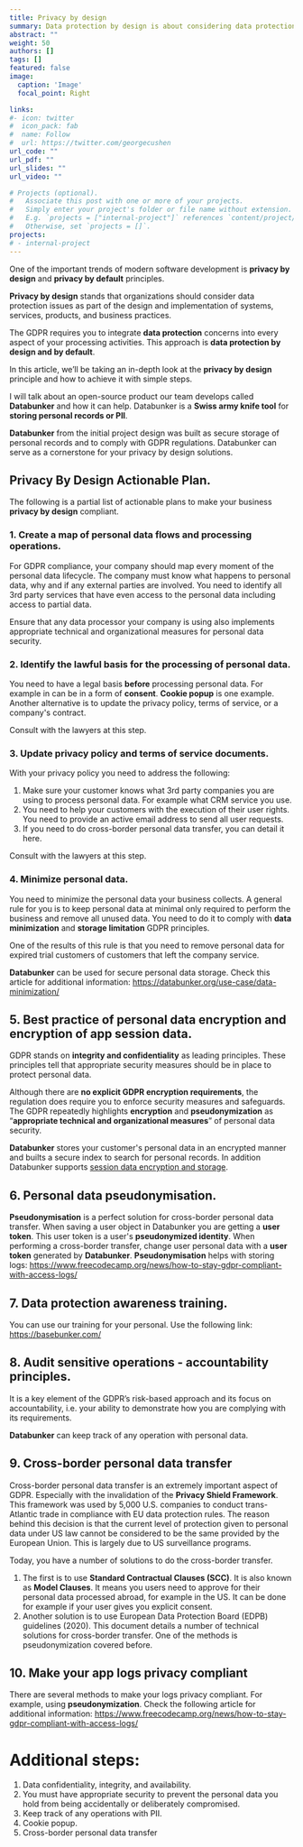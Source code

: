 ```yaml
---
title: Privacy by design
summary: Data protection by design is about considering data protection and privacy issues upfront in everything you do.
abstract: ""
weight: 50
authors: []
tags: []
featured: false
image:
  caption: 'Image'
  focal_point: Right

links:
#- icon: twitter
#  icon_pack: fab
#  name: Follow
#  url: https://twitter.com/georgecushen
url_code: ""
url_pdf: ""
url_slides: ""
url_video: ""

# Projects (optional).
#   Associate this post with one or more of your projects.
#   Simply enter your project's folder or file name without extension.
#   E.g. `projects = ["internal-project"]` references `content/project/deep-learning/index.md`.
#   Otherwise, set `projects = []`.
projects:
# - internal-project
---
```

One of the important trends of modern software development is **privacy by design** and **privacy by default** principles.

**Privacy by design** stands that organizations should consider data protection issues as part of the design and implementation of systems, services, products, and business practices.

The GDPR requires you to integrate **data protection** concerns into every aspect of your processing activities. This approach is **data protection by design and by default**.

In this article, we’ll be taking an in-depth look at the **privacy by design** principle and how to achieve it with simple steps.

I will talk about an open-source product our team develops called **Databunker** and how it can help. Databunker is a **Swiss army knife tool** for **storing personal records or PII**.

**Databunker** from the initial project design was built as secure storage of personal records and to comply with GDPR regulations. Databunker can serve as a cornerstone for your privacy by design solutions.

## Privacy By Design Actionable Plan.

The following is a partial list of actionable plans to make your business **privacy by design** compliant.
### 1. Create a map of personal data flows and processing operations.

For GDPR compliance, your company should map every moment of the personal data lifecycle. The company must know what happens to personal data, why and if any external parties are involved. You need to identify all 3rd party services that have even access to the personal data including access to partial data.

Ensure that any data processor your company is using also implements appropriate technical and organizational measures for personal data security.

### 2. Identify the lawful basis for the processing of personal data.

You need to have a legal basis **before** processing personal data. For example in can be in a form of **consent**. **Cookie popup** is one example. Another alternative is to update the privacy policy, terms of service, or a company's contract.

Consult with the lawyers at this step.

### 3. Update privacy policy and terms of service documents.

With your privacy policy you need to address the following:
1. Make sure your customer knows what 3rd party companies you are using to process personal data. For example what CRM service you use.
1. You need to help your customers with the execution of their user rights. You need to provide an active email address to send all user requests.
1. If you need to do cross-border personal data transfer, you can detail it here.

Consult with the lawyers at this step.
### 4. Minimize personal data.

You need to minimize the personal data your business collects. A general rule for you is to keep personal data at minimal only required to perform the business and remove all unused data. You need to do it to comply with **data minimization** and **storage limitation** GDPR principles. 

One of the results of this rule is that you need to remove personal data for expired trial customers of customers that left the company service.

**Databunker** can be used for secure personal data storage. Check this article for additional information: https://databunker.org/use-case/data-minimization/

## 5. Best practice of personal data encryption and encryption of app session data.

GDPR stands on **integrity and confidentiality** as leading principles. These principles tell that appropriate security measures should be in place to protect personal data.

Although there are **no explicit GDPR encryption requirements**, the regulation does require you to enforce security measures and safeguards. The GDPR repeatedly highlights **encryption** and **pseudonymization** as “**appropriate technical and organizational measures**” of personal data security.

**Databunker** stores your customer's personal data in an encrypted manner and builts a secure index to search for personal records. In addition Databunker supports [session data encryption and storage](https://databunker.org/use-case/secure-session-storage/).

## 6. Personal data pseudonymisation.

**Pseudonymisation** is a perfect solution for cross-border personal data transfer. When saving a user object in Databunker you are getting a **user token**. This user token is a user's **pseudonymized identity**. When performing a cross-border transfer, change user personal data with a **user token** generated by **Databunker**.
**Pseudonymisation** helps with storing logs: https://www.freecodecamp.org/news/how-to-stay-gdpr-compliant-with-access-logs/

## 7. Data protection awareness training.

You can use our training for your personal. Use the following link: https://basebunker.com/

## 8. Audit sensitive operations - accountability principles.

It is a key element of the GDPR’s risk-based approach and its focus on accountability, i.e. your ability to demonstrate how you are complying with its requirements.

**Databunker** can keep track of any operation with personal data.

## 9. Cross-border personal data transfer

Cross-border personal data transfer is an extremely important aspect of GDPR. Especially with the invalidation of the **Privacy Shield Framework**. This framework was used by 5,000 U.S. companies to conduct trans-Atlantic trade in compliance with EU data protection rules. The reason behind this decision is that the current level of protection given to personal data under US law cannot be considered to be the same provided by the European Union. This is largely due to US surveillance programs.

Today, you have a number of solutions to do the cross-border transfer.
1. The first is to use **Standard Contractual Clauses (SCC)**. It is also known as **Model Clauses**. It means you users need to approve for their personal data processed abroad, for example in the US. It can be done for example if your user gives you explicit consent. 
2. Another solution is to use European Data Protection Board (EDPB) guidelines (2020). This document details a number of technical solutions for cross-border transfer. One of the methods is pseudonymization covered before.

## 10. Make your app logs privacy compliant

There are several methods to make your logs privacy compliant. For example, using **pseudonymization**. Check the following article for additional information: https://www.freecodecamp.org/news/how-to-stay-gdpr-compliant-with-access-logs/

# Additional steps:
1. Data confidentiality, integrity, and availability.
1. You must have appropriate security to prevent the personal data you hold from being accidentally or deliberately compromised.
1. Keep track of any operations with PII.
1. Cookie popup.
1. Cross-border personal data transfer
